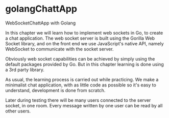 # golangChattApp
WebSocketChattApp with Golang

In this chapter we will learn how to implement web sockets in Go, to create a chat application. The web socket server is built using the Gorilla Web Socket library, and on the front end we use JavaScript's native API, namely WebSocket to communicate with the socket server.

Obviously web socket capabilities can be achieved by simply using the default packages provided by Go. But in this chapter learning is done using a 3rd party library.

As usual, the learning process is carried out while practicing. We make a minimalist chat application, with as little code as possible so it's easy to understand, development is done from scratch.

Later during testing there will be many users connected to the server socket, in one room. Every message written by one user can be read by all other users.
